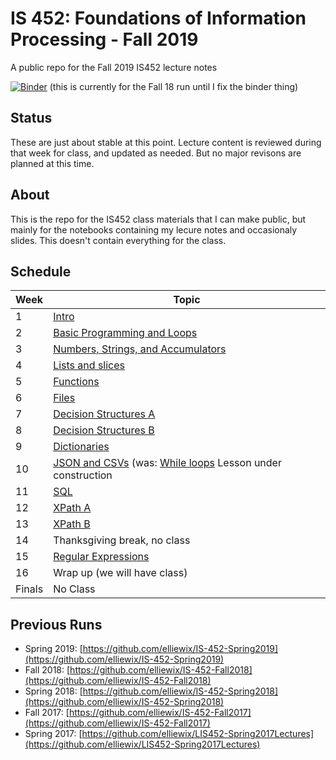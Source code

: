 # IS 452: Foundations of Information Processing - Fall 2019 

A public repo for the Fall 2019 IS452 lecture notes

[![Binder](https://mybinder.org/badge.svg)](https://mybinder.org/v2/gh/elliewix/IS-452-Fall2018/master) (this is currently for the Fall 18 run until I fix the binder thing)

## Status

These are just about stable at this point.  Lecture content is reviewed during that week for class, and updated as needed.  But no major revisons are planned at this time.

## About

This is the repo for the IS452 class materials that I can make public, but mainly for the notebooks containing my lecure notes and occasionaly slides.  This doesn't contain everything for the class.

## Schedule

| Week   | Topic                              |
|--------|------------------------------------|
| 1      | [Intro](Lectures/Week-01-Intro.ipynb)                              |
| 2      | [Basic Programming and Loops](Lectures/Week-02-ExpressionsAndLoops.ipynb)        | 
| 3      | [Numbers, Strings, and Accumulators](Lectures/Week-03-Accumulators.ipynb) |
| 4      | [Lists and slices](Lectures/Week-04-ListAllTheThings.ipynb)                   |
| 5      | [Functions](Lectures/Week-05-Functions.ipynb)                          |
| 6      | [Files](Lectures/Week-06-ReadingFiles.ipynb)                              | 
| 7      | [Decision Structures A](Lectures/Week-07-BooleansPt1-if-else.ipynb)              |
| 8      | [Decision Structures B](Lectures/Week-08-BooleanRedo.ipynb)              |
| 9      | [Dictionaries](Lectures/Week-09-Dictionaries.ipynb)                       |
| 10     | [JSON and CSVs](Lectures/Week-10-JSONandCSV.ipynb) (was: [While loops](Lectures/Week-09-While&sentinelloops.ipynb) Lesson under construction              |
| 11     | [SQL](Lectures/Week-11-SQL.ipynb)                        | 
| 12     | [XPath A](Lectures/Week-12-XPath-A.ipynb)                               | 
| 13     | [XPath B](Lectures/Week-13-XPath-B.ipynb)                          | 
| 14     | Thanksgiving break, no class                           | 
| 15     | [Regular Expressions](Lectures/Week-14-RegEx.ipynb)                | 
| 16     | Wrap up (we will have class)           | - |
| Finals | No Class                               | - |

## Previous Runs
* Spring 2019: [https://github.com/elliewix/IS-452-Spring2019](https://github.com/elliewix/IS-452-Spring2019)
* Fall 2018:  [https://github.com/elliewix/IS-452-Fall2018](https://github.com/elliewix/IS-452-Fall2018)
* Spring 2018: [https://github.com/elliewix/IS-452-Spring2018](https://github.com/elliewix/IS-452-Spring2018)
* Fall 2017: [https://github.com/elliewix/IS-452-Fall2017](https://github.com/elliewix/IS-452-Fall2017)
* Spring 2017: [https://github.com/elliewix/LIS452-Spring2017Lectures](https://github.com/elliewix/LIS452-Spring2017Lectures)
